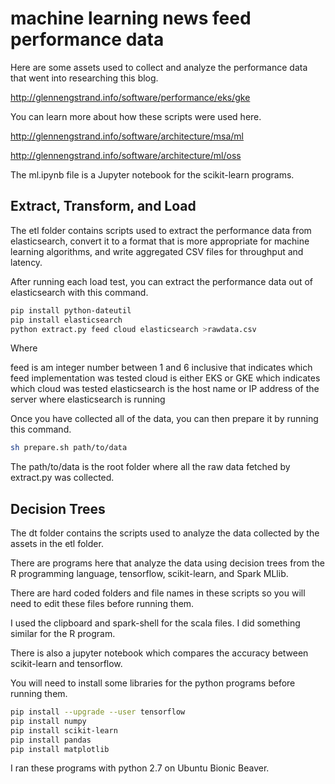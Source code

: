 # machine learning news feed performance data

Here are some assets used to collect and analyze the performance data that went into researching this blog.

http://glennengstrand.info/software/performance/eks/gke

You can learn more about how these scripts were used here.

http://glennengstrand.info/software/architecture/msa/ml

http://glennengstrand.info/software/architecture/ml/oss

The ml.ipynb file is a Jupyter notebook for the scikit-learn programs.

## Extract, Transform, and Load

The etl folder contains scripts used to extract the performance data from elasticsearch, convert it to a format that is more appropriate for machine learning algorithms, and write aggregated CSV files for throughput and latency.

After running each load test, you can extract the performance data out of elasticsearch with this command.

```bash
pip install python-dateutil
pip install elasticsearch
python extract.py feed cloud elasticsearch >rawdata.csv
```

Where

feed is am integer number between 1 and 6 inclusive that indicates which feed implementation was tested
cloud is either EKS or GKE which indicates which cloud was tested
elasticsearch is the host name or IP address of the server where elasticsearch is running

Once you have collected all of the data, you can then prepare it by running this command.

```bash
sh prepare.sh path/to/data
```

The path/to/data is the root folder where all the raw data fetched by extract.py was collected.

## Decision Trees

The dt folder contains the scripts used to analyze the data collected by the assets in the etl folder.

There are programs here that analyze the data using decision trees from the R programming language, tensorflow, scikit-learn, and Spark MLlib.

There are hard coded folders and file names in these scripts so you will need to edit these files before running them.

I used the clipboard and spark-shell for the scala files. I did something similar for the R program.

There is also a jupyter notebook which compares the accuracy between scikit-learn and tensorflow.

You will need to install some libraries for the python programs before running them.

```bash
pip install --upgrade --user tensorflow
pip install numpy
pip install scikit-learn
pip install pandas
pip install matplotlib
```

I ran these programs with python 2.7 on Ubuntu Bionic Beaver.
